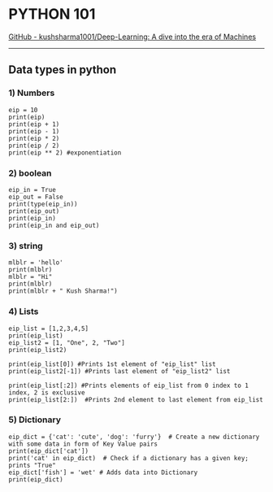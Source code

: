 # PYTHON 101
[GitHub - kushsharma1001/Deep-Learning: A dive into the era of Machines](https://github.com/kushsharma1001/Deep-Learning)

--- 

## Data types in python

### 1) Numbers
``` 
eip = 10
print(eip)
print(eip + 1)
print(eip - 1)
print(eip * 2)
print(eip / 2)
print(eip ** 2) #exponentiation
```
### 2) boolean
```
eip_in = True
eip_out = False
print(type(eip_in))
print(eip_out)
print(eip_in)
print(eip_in and eip_out)
```
### 3) string
```
mlblr = 'hello'
print(mlblr)
mlblr = "Hi"
print(mlblr)
print(mlblr + " Kush Sharma!")
```
### 4) Lists
```
eip_list = [1,2,3,4,5]
print(eip_list)
eip_list2 = [1, "One", 2, "Two"]
print(eip_list2)

print(eip_list[0]) #Prints 1st element of "eip_list" list
print(eip_list2[-1]) #Prints last element of "eip_list2" list

print(eip_list[:2]) #Prints elements of eip_list from 0 index to 1 index, 2 is exclusive
print(eip_list[2:])  #Prints 2nd element to last element from eip_list
```
### 5) Dictionary
```
eip_dict = {'cat': 'cute', 'dog': 'furry'}  # Create a new dictionary with some data in form of Key Value pairs
print(eip_dict['cat'])
print('cat' in eip_dict)  # Check if a dictionary has a given key; prints "True"
eip_dict['fish'] = 'wet' # Adds data into Dictionary
print(eip_dict)
```